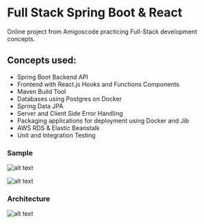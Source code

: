 # Full Stack Spring Boot & React

Online project from Amigoscode practicing Full-Stack development concepts.

## Concepts used:

- Spring Boot Backend API
- Frontend with React.js Hooks and Functions Components
- Maven Build Tool
- Databases using Postgres on Docker
- Spring Data JPA
- Server and Client Side Error Handling
- Packaging applications for deployment using Docker and Jib
- AWS RDS & Elastic Beanstalk
- Unit and Integration Testing

### Sample


![alt text](https://user-images.githubusercontent.com/79153674/165946249-7131f224-a984-4e22-a2f6-7eba2334e4a0.png)

![alt text](https://user-images.githubusercontent.com/79153674/165947219-4b8bdedb-c66d-4362-a1b1-d2184d295968.png)

### Architecture
![alt text](https://www.filepicker.io/api/file/oNtqypKXSI63X4RaJ28G)
